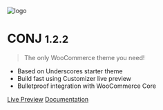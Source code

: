 ![logo](img/mypreview-logo.png)

# CONJ <small>1.2.2</small>

> The only WooCommerce theme you need!

- Based on Underscores starter theme
- Build fast using Customizer live preview
- Bulletproof integration with WooCommerce Core


[Live Preview](https://www.conj.ws)
[Documentation](#conj-wordpress-theme)
